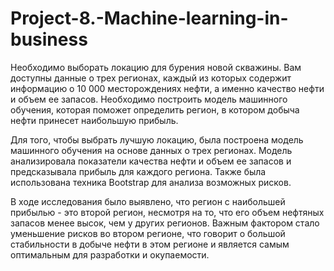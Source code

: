 # Project-8.-Machine-learning-in-business
Необходимо выборать локацию для бурения новой скважины. Вам доступны данные о трех регионах, каждый из которых содержит информацию о 10 000 месторождениях нефти, а именно качество нефти и объем ее запасов. Необходимо построить модель машинного обучения, которая поможет определить регион, в котором добыча нефти принесет наибольшую прибыль. 

Для того, чтобы выбрать лучшую локацию, была построена модель машинного обучения на основе данных о трех регионах. Модель анализировала показатели качества нефти и объем ее запасов и предсказывала прибыль для каждого региона. Также была использована техника Bootstrap для анализа возможных рисков.

В ходе исследования было выявлено, что регион с наибольшей прибылью - это второй регион, несмотря на то, что его объем нефтяных запасов менее высок, чем у других регионов. Важным фактором стало уменьшение рисков во втором регионе, что говорит о большой стабильности в добыче нефти в этом регионе и является самым оптимальным для разработки и окупаемости. 
